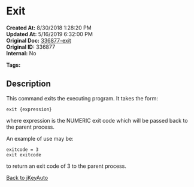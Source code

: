 # Exit

**Created At:** 8/30/2018 1:28:20 PM  
**Updated At:** 5/16/2019 6:32:00 PM  
**Original Doc:** [336877-exit](https://docs.jbase.com/48575-jkeyauto/336877-exit)  
**Original ID:** 336877  
**Internal:** No  

**Tags:**
<badge text='program profiling' vertical='middle' />

## Description

This command exits the executing program. It takes the form:

```
exit {expression}
```

where expression is the NUMERIC exit code which will be passed back to the parent process.

An example of use may be:

```
exitcode = 3
exit exitcode
```

to return an exit code of 3 to the parent process.

[Back to jKeyAuto](./../README.md)
